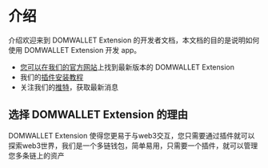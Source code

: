 # 介绍

介绍欢迎来到 DOMWALLET Extension 的开发者文档，本文档的目的是说明如何使用 DOMWALLET Extension 开发 app。

* ​[您可以在我们的官方网站](https://extension.tokenpocket.pro/#/)上找到最新版本的 DOMWALLET Extension
* 我们的[插件安装教程](https://help.tokenpocket.pro/cn/extension-wallet/faq/installation-tutorial)​
* 关注我们的[推特](https://twitter.com/TokenPocket_TP)，获取最新消息

## 选择 DOMWALLET Extension 的理由 <a href="#xuan-ze-tokenpocket-extension-de-li-you" id="xuan-ze-tokenpocket-extension-de-li-you"></a>

DOMWALLET Extension 使得您更易于与web3交互，您只需要通过插件就可以探索web3世界，我们是一个多链钱包，简单易用，只需要一个插件，就可以管理您多条链上的资产
